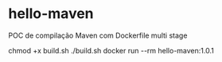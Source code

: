 # hello-maven
POC de compilação Maven com Dockerfile multi stage

chmod +x build.sh
./build.sh
docker run --rm hello-maven:1.0.1
